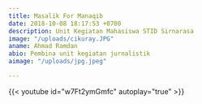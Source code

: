 ```yaml
---
title: Masalik For Manaqib
date: 2018-10-08 18:17:53 +0700
description: Unit Kegiatan Mahasiswa STID Sirnarasa
image: "/uploads/cikuray.JPG"
aname: Ahmad Ramdan
abio: Pembina unit kegiatan jurnalistik
aimage: "/uploads/jpg.jpeg"

---
```


{{< youtube id="w7Ft2ymGmfc" autoplay="true" >}}
